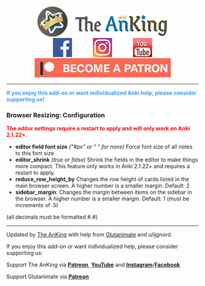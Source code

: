 <center><div style="vertical-align:middle;"><a href="https://www.ankingmed.com"><img src="../../addons21/1435775540/AnKing/AnKingSmall.png"></a><a href="https://www.ankingmed.com"><img src="../../addons21/1435775540/AnKing/TheAnKing.png"></a></div></center>

<center><a href="https://www.facebook.com/ankingmed"><img src="../../addons21/1435775540/AnKing/Facebook.jpg"></a>
&nbsp;&nbsp;&nbsp;&nbsp;&nbsp;&nbsp;&nbsp;&nbsp;&nbsp;&nbsp;&nbsp;&nbsp;&nbsp;<a href="https://www.instagram.com/ankingmed"><img src="../../addons21/1435775540/AnKing/Instagram.jpg"></a>
&nbsp;&nbsp;&nbsp;&nbsp;&nbsp;&nbsp;&nbsp;&nbsp;&nbsp;&nbsp;&nbsp;&nbsp;&nbsp;<a href="https://www.youtube.com/theanking"><img src="../../addons21/1435775540/AnKing/YouTube.jpg"></a></center>

<center><a href="https://www.patreon.com/ankingmed"><img src="../../addons21/1435775540/AnKing/Patreon.jpg"></a></center>

---

<div style="color: #4297F9;"><b>If you enjoy this add-on or want individualized Anki help, please consider supporting us!</b></div>

### Browser Resizing: Configuration

<div style="color:red;"><b>The editor settings require a restart to apply and will only work on Anki 2.1.22+.</b></div>

- **editor field font size** _("#px" or " " for none)_ Force font size of all notes to this font size
- **editor_shrink** _(true or false)_ Shrink the fields in the editor to make things more compact. This feature only works in Anki 2.1.22+ and requires a restart to apply.
- **reduce_row_height_by** Changes the row height of cards listed in the main browser screen. A higher number is a smaller margin. Default: 2
- **sidebar_margin**: Changes the margin between items on the sidebar in the browser. A higher number is a smaller margin. Default: 1 (must be increments of .5)

(all decimals must be formatted #.#)

---

Updated by [The AnKing](https://www.ankingmed.com) with help from [Glutanimate](https://www.glutanimate.com) and u/ijgnord. 

If you enjoy this add-on or want individualized help, please consider supporting us:

Support The AnKing via **[Patreon](https://www.patreon.com/ankingmed)**, **[YouTube](https://www.youtube.com/theanking)** and **[Instagram](https://www.instagram.com/ankingmed)**/**[Facebook](https://www.facebook.com/ankingmed)**

Support Glutanimate via **[Patreon](https://www.patreon.com/glutanimate)**